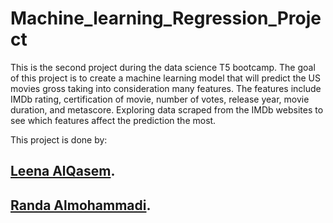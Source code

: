 # Machine_learning_Regression_Project
This is the second project during the data science T5 bootcamp. The goal of this project is to create a machine learning model that will predict the US movies gross taking into consideration many features. The features include IMDb rating, certification of movie, number of votes, release year, movie duration, and metascore. Exploring data scraped from the IMDb websites to see which features affect the prediction the most.



This project is done by:

## [Leena AlQasem](https://github.com/LeenaAAlQasem).
## [Randa Almohammadi](https://github.com/rmalmoha).
